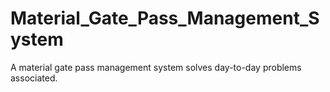 # Material_Gate_Pass_Management_System
A material gate pass management system solves day-to-day problems associated.
